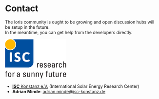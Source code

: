 # Contact

The loris community is ought to be growing and open discussion hubs will be setup in the future.  
In the meantime, you can get help from the developers directly.

![ISC logo](_images/isc-logo-full.png)

- [**ISC** Konstanz e.V.](https://isc-konstanz.de/) (International Solar Energy Research Center)
- **Adrian Minde**: adrian.minde@isc-konstanz.de
